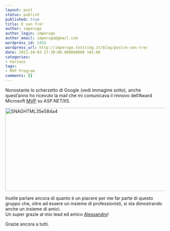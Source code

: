```yaml
---
layout: post
status: publish
published: true
title: E son Tre!
author: imperugo
author_login: imperugo
author_email: imperugo@gmail.com
wordpress_id: 1431
wordpress_url: http://imperugo.tostring.it/blog/post/e-son-tre/
date: 2011-10-03 17:30:00.000000000 +01:00
categories:
- Various
tags:
- MVP Program
comments: []
---
```

<p>Nonostante lo scherzetto di Google (vedi immagine sotto), anche quest’anno ho ricevuto la mail che mi comunicava il rinnovo dell’Award Microsoft <a title="MVP Official Site" href="http://mvp.support.microsoft.com/" rel="nofollow" target="_blank">MVP</a> su ASP.NET/IIS.</p>  <p><a href="http://tostring.it/UserFiles/imperugo/SNAGHTML35e584a4.png"><img style="background-image: none; border-bottom: 0px; border-left: 0px; padding-left: 0px; padding-right: 0px; display: inline; border-top: 0px; border-right: 0px; padding-top: 0px" title="SNAGHTML35e584a4" border="0" alt="SNAGHTML35e584a4" src="http://tostring.it/UserFiles/imperugo/SNAGHTML35e584a4_thumb.png" width="640" height="263" /></a></p>  <p>Inutile parlare ancora di quanto è un piacere per me far parte di questo gruppo che, oltre ad essere un insieme di professionisti, si sta dimostrando anche un insieme di amici.    <br />Un super grazie al mio lead ed amico <a title="Alessandro Teglia&#39;s Blog" href="http://belead.wordpress.com/" rel="nofollow" target="_blank">Alessandro</a>!</p>  <p>Grazie ancora a tutti. </p>
